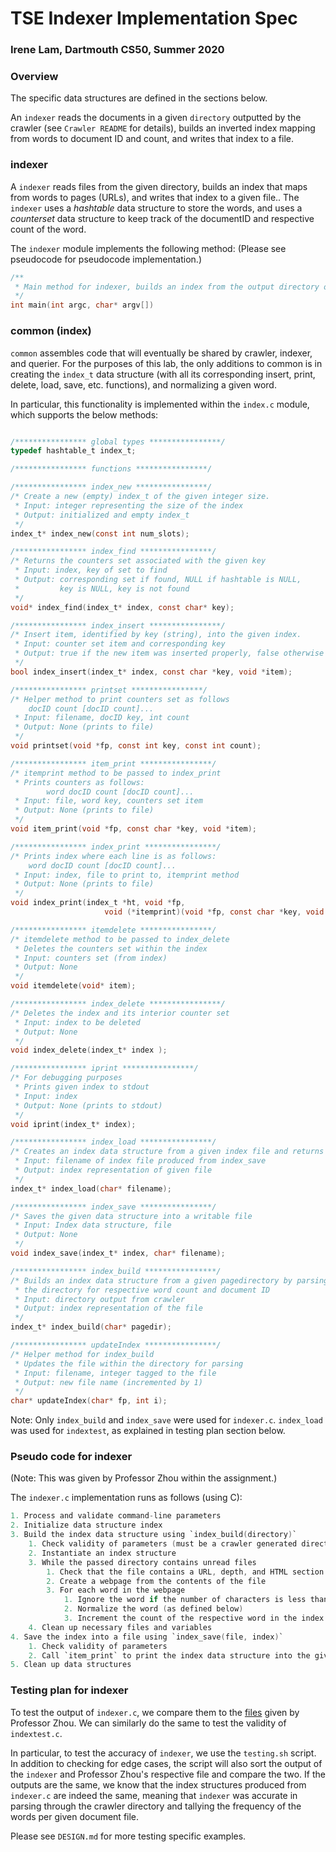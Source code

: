 # TSE Indexer Implementation Spec
### Irene Lam, Dartmouth CS50, Summer 2020

### Overview

The specific data structures are defined in the sections below.

An `indexer` reads the documents in a given `directory` outputted by the crawler (see `Crawler README` for details), builds an inverted index mapping from words to document ID and count, and writes that index to a file.

### indexer

A `indexer` reads files from the given directory, builds an index that maps from words to pages (URLs), and writes that index to a given file.. The `indexer` uses a *hashtable* data structure to store the words, and uses a *counterset* data structure to keep track of the documentID and respective count of the word.

The `indexer` module implements the following method:
(Please see pseudocode for pseudocode implementation.)

```c
/**
 * Main method for indexer, builds an index from the output directory of crawler and saves this index data structure to a given file
 */
int main(int argc, char* argv[])
```

### common (index)

`common` assembles code that will eventually be shared by crawler, indexer, and querier. For the purposes of this lab, the only additions to common is in creating the `index_t` data structure (with all its corresponding insert, print, delete, load, save, etc. functions), and normalizing a given word.

In particular, this functionality is implemented within the `index.c` module, which supports the below methods:

```c

/**************** global types ****************/
typedef hashtable_t index_t;

/**************** functions ****************/

/**************** index_new ****************/
/* Create a new (empty) index_t of the given integer size.
 * Input: integer representing the size of the index
 * Output: initialized and empty index_t
 */
index_t* index_new(const int num_slots);

/**************** index_find ****************/
/* Returns the counters set associated with the given key
 * Input: index, key of set to find
 * Output: corresponding set if found, NULL if hashtable is NULL, 
 *         key is NULL, key is not found
 */
void* index_find(index_t* index, const char* key);

/**************** index_insert ****************/
/* Insert item, identified by key (string), into the given index.
 * Input: counter set item and corresponding key
 * Output: true if the new item was inserted properly, false otherwise
 */
bool index_insert(index_t* index, const char *key, void *item);

/**************** printset ****************/
/* Helper method to print counters set as follows
    docID count [docID count]...
 * Input: filename, docID key, int count
 * Output: None (prints to file)
 */
void printset(void *fp, const int key, const int count);

/**************** item_print ****************/
/* itemprint method to be passed to index_print
 * Prints counters as follows:
        word docID count [docID count]...
 * Input: file, word key, counters set item
 * Output: None (prints to file)
 */
void item_print(void *fp, const char *key, void *item);

/**************** index_print ****************/
/* Prints index where each line is as follows:
    word docID count [docID count]...
 * Input: index, file to print to, itemprint method
 * Output: None (prints to file)
 */
void index_print(index_t *ht, void *fp,
                     void (*itemprint)(void *fp, const char *key, void *item));

/**************** itemdelete ****************/
/* itemdelete method to be passed to index_delete
 * Deletes the counters set within the index
 * Input: counters set (from index)
 * Output: None
 */
void itemdelete(void* item);

/**************** index_delete ****************/
/* Deletes the index and its interior counter set
 * Input: index to be deleted
 * Output: None
 */
void index_delete(index_t* index );

/**************** iprint ****************/
/* For debugging purposes
 * Prints given index to stdout
 * Input: index
 * Output: None (prints to stdout)
 */
void iprint(index_t* index); 

/**************** index_load ****************/
/* Creates an index data structure from a given index file and returns this
 * Input: filename of index file produced from index_save
 * Output: index representation of given file
 */
index_t* index_load(char* filename);

/**************** index_save ****************/
/* Saves the given data structure into a writable file
 * Input: Index data structure, file
 * Output: None
 */
void index_save(index_t* index, char* filename);

/**************** index_build ****************/
/* Builds an index data structure from a given pagedirectory by parsing through
 * the directory for respective word count and document ID
 * Input: directory output from crawler
 * Output: index representation of the file
 */
index_t* index_build(char* pagedir);

/**************** updateIndex ****************/
/* Helper method for index_build
 * Updates the file within the directory for parsing
 * Input: filename, integer tagged to the file
 * Output: new file name (incremented by 1)
 */
char* updateIndex(char* fp, int i);
```

Note: Only `index_build` and `index_save` were used for `indexer.c`. `index_load` was used for `indextest`, as explained in testing plan section below.

### Pseudo code for indexer

(Note: This was given by Professor Zhou within the assignment.)

The `indexer.c` implementation runs as follows (using C):
```c
1. Process and validate command-line parameters
2. Initialize data structure index
3. Build the index data structure using `index_build(directory)`
    1. Check validity of parameters (must be a crawler generated directory)
    2. Instantiate an index structure
    3. While the passed directory contains unread files
        1. Check that the file contains a URL, depth, and HTML section
        2. Create a webpage from the contents of the file
        3. For each word in the webpage
            1. Ignore the word if the number of characters is less than 3
            2. Normalize the word (as defined below)
            3. Increment the count of the respective word in the index structure if the word was previously found in the document. Otherwise, create a new counters set of the documentID and count (in this case, 1), and insert it as the item to the word in index
    4. Clean up necessary files and variables
4. Save the index into a file using `index_save(file, index)`
    1. Check validity of parameters 
    2. Call `item_print` to print the index data structure into the given file
5. Clean up data structures
```

### Testing plan for indexer

To test the output of `indexer.c`, we compare them to the [files](http://old-www.cs.dartmouth.edu/~cs50/data/tse-output/) given by Professor Zhou. We can similarly do the same to test the validity of `indextest.c`.

In particular, to test the accuracy of `indexer`, we use the `testing.sh` script. In addition to checking for edge cases, the script will also sort the output of the `indexer` and Professor Zhou's respective file and compare the two. If the outputs are the same, we know that the index structures produced from `indexer.c` are indeed the same, meaning that `indexer` was accurate in parsing through the crawler directory and tallying the frequency of the words per given document file.

Please see `DESIGN.md` for more testing specific examples.